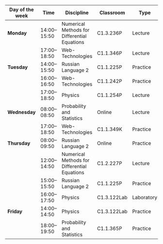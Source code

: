 
| **Day of the week** | **Time**    | **Discipline**                               | **Classroom** | **Type**   | **Lecturer**         |
| ------------------- | ----------- | -------------------------------------------- | ------------- | ---------- | -------------------- |
| **Monday**          | 14:00–15:50 | Numerical Methods for Differential Equations | C1.3.236P     | Lecture    | Bolatbek Rysbayevich |
|                     | 17:00–18:50 | Web-Technologies                             | C1.1.346P     | Lecture    | Seitov Altynbek      |
| **Tuesday**         | 14:00–15:50 | Russian Language 2                           | C1.1.225P     | Practice   | Zuliya Moldakhmetova |
|                     | 16:00–16:50 | Web-Technologies                             | C1.1.242P     | Practice   | Seitov Altynbek      |
|                     | 17:00–18:50 | Physics                                      | C1.1.254P     | Lecture    | Bauzhan Ilyasov      |
| **Wednesday**       | 08:00–08:50 | Probability and Statistics                   | Online        | Lecture    | Amankulkyzy Adina    |
|                     | 17:00–18:50 | Web-Technologies                             | C1.1.349K     | Practice   | Seitov Altynbek      |
| **Thursday**        | 08:00–09:50 | Russian Language 2                           | Online        | Practice   | Zuliya Moldakhmetova |
|                     | 12:00–14:50 | Numerical Methods for Differential Equations | C1.2.227P     | Lecture    | Bolatbek Rysbayevich |
|                     | 15:00–15:50 | Russian Language 2                           | C1.1.225P     | Practice   | Zuliya Moldakhmetova |
|                     | 16:00–17:50 | Physics                                      | C1.3.122Lab   | Laboratory | Bauzhan Ilyasov      |
| **Friday**          | 14:00–14:50 | Physics                                      | C1.3.122Lab   | Practice   | Bauzhan Ilyasov      |
|                     | 18:00–19:50 | Probability and Statistics                   | C1.1.365P     | Practice   | Amankulkyzy Adina    |
